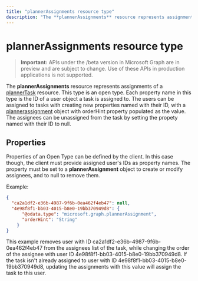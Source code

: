 ```yaml
---
title: "plannerAssignments resource type"
description: "The **plannerAssignments** resource represents assignments of a plannerTask resource. This type is an open type. Each property name in this type "
---
```


# plannerAssignments resource type

> **Important:** APIs under the /beta version in Microsoft Graph are in preview and are subject to change. Use of these APIs in production applications is not supported.

The **plannerAssignments** resource represents assignments of a [plannerTask](plannertask.md) resource. This type is an open type. Each property name in this type 
is the ID of a user object a task is assigned to. The users can be assigned to tasks with creating new properties named with their ID, with a [plannerassignment](plannerassignment.md)
object with orderHint property populated as the value. The assignees can be unassigned from the task by setting the propety named with their ID to null.


## Properties
Properties of an Open Type can be defined by the client. In this case though, the client must provide assigned user's IDs as property names. The property must be set to a **plannerAssignment** object to create or modify assignees, and to null to remove them.

Example:

<!-- {
  "blockType": "resource",
  "optionalProperties": [

  ],
  "@odata.type": "microsoft.graph.plannerAssignments"
}-->

```json
{
  "ca2a1df2-e36b-4987-9f6b-0ea462f4eb47": null,
  "4e98f8f1-bb03-4015-b8e0-19bb370949d8": { 
      "@odata.type": "microsoft.graph.plannerAssignment",
      "orderHint": "String"
    }
}
```
This example removes user with ID ca2a1df2-e36b-4987-9f6b-0ea462f4eb47 from the assignees list of the task, while changing the order of the assignee with user ID 4e98f8f1-bb03-4015-b8e0-19bb370949d8. 
If the task isn't already assigned to user with ID 4e98f8f1-bb03-4015-b8e0-19bb370949d8, updating the assignments with this value will assign the task to this user.

<!-- uuid: 8fcb5dbc-d5aa-4681-8e31-b001d5168d79
2015-10-25 14:57:30 UTC -->
<!-- {
  "type": "#page.annotation",
  "description": "plannerAssignments resource",
  "keywords": "",
  "section": "documentation",
  "tocPath": ""
}-->